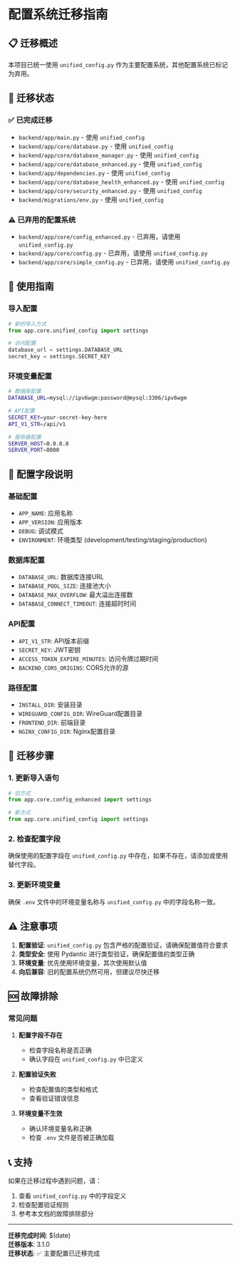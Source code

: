 # 配置系统迁移指南

## 📋 迁移概述

本项目已统一使用 `unified_config.py` 作为主要配置系统，其他配置系统已标记为弃用。

## 🔄 迁移状态

### ✅ 已完成迁移
- `backend/app/main.py` - 使用 `unified_config`
- `backend/app/core/database.py` - 使用 `unified_config`
- `backend/app/core/database_manager.py` - 使用 `unified_config`
- `backend/app/core/database_enhanced.py` - 使用 `unified_config`
- `backend/app/dependencies.py` - 使用 `unified_config`
- `backend/app/core/database_health_enhanced.py` - 使用 `unified_config`
- `backend/app/core/security_enhanced.py` - 使用 `unified_config`
- `backend/migrations/env.py` - 使用 `unified_config`

### ⚠️ 已弃用的配置系统
- `backend/app/core/config_enhanced.py` - 已弃用，请使用 `unified_config.py`
- `backend/app/core/config.py` - 已弃用，请使用 `unified_config.py`
- `backend/app/core/simple_config.py` - 已弃用，请使用 `unified_config.py`

## 🚀 使用指南

### 导入配置
```python
# 新的导入方式
from app.core.unified_config import settings

# 访问配置
database_url = settings.DATABASE_URL
secret_key = settings.SECRET_KEY
```

### 环境变量配置
```bash
# 数据库配置
DATABASE_URL=mysql://ipv6wgm:password@mysql:3306/ipv6wgm

# API配置
SECRET_KEY=your-secret-key-here
API_V1_STR=/api/v1

# 服务器配置
SERVER_HOST=0.0.0.0
SERVER_PORT=8000
```

## 📝 配置字段说明

### 基础配置
- `APP_NAME`: 应用名称
- `APP_VERSION`: 应用版本
- `DEBUG`: 调试模式
- `ENVIRONMENT`: 环境类型 (development/testing/staging/production)

### 数据库配置
- `DATABASE_URL`: 数据库连接URL
- `DATABASE_POOL_SIZE`: 连接池大小
- `DATABASE_MAX_OVERFLOW`: 最大溢出连接数
- `DATABASE_CONNECT_TIMEOUT`: 连接超时时间

### API配置
- `API_V1_STR`: API版本前缀
- `SECRET_KEY`: JWT密钥
- `ACCESS_TOKEN_EXPIRE_MINUTES`: 访问令牌过期时间
- `BACKEND_CORS_ORIGINS`: CORS允许的源

### 路径配置
- `INSTALL_DIR`: 安装目录
- `WIREGUARD_CONFIG_DIR`: WireGuard配置目录
- `FRONTEND_DIR`: 前端目录
- `NGINX_CONFIG_DIR`: Nginx配置目录

## 🔧 迁移步骤

### 1. 更新导入语句
```python
# 旧方式
from app.core.config_enhanced import settings

# 新方式
from app.core.unified_config import settings
```

### 2. 检查配置字段
确保使用的配置字段在 `unified_config.py` 中存在，如果不存在，请添加或使用替代字段。

### 3. 更新环境变量
确保 `.env` 文件中的环境变量名称与 `unified_config.py` 中的字段名称一致。

## ⚠️ 注意事项

1. **配置验证**: `unified_config.py` 包含严格的配置验证，请确保配置值符合要求
2. **类型安全**: 使用 Pydantic 进行类型验证，确保配置值的类型正确
3. **环境变量**: 优先使用环境变量，其次使用默认值
4. **向后兼容**: 旧的配置系统仍然可用，但建议尽快迁移

## 🆘 故障排除

### 常见问题

1. **配置字段不存在**
   - 检查字段名称是否正确
   - 确认字段在 `unified_config.py` 中已定义

2. **配置验证失败**
   - 检查配置值的类型和格式
   - 查看验证错误信息

3. **环境变量不生效**
   - 确认环境变量名称正确
   - 检查 `.env` 文件是否被正确加载

## 📞 支持

如果在迁移过程中遇到问题，请：
1. 查看 `unified_config.py` 中的字段定义
2. 检查配置验证规则
3. 参考本文档的故障排除部分

---

**迁移完成时间**: $(date)  
**迁移版本**: 3.1.0  
**迁移状态**: ✅ 主要配置已迁移完成
